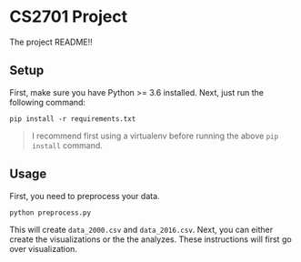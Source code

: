 # CS2701 Project
The project README!!

## Setup
First, make sure you have Python >= 3.6 installed. Next, just run the following command:

```
pip install -r requirements.txt
```
> I recommend first using a virtualenv before running the above `pip install` command.

## Usage
First, you need to preprocess your data.
```
python preprocess.py
```

This will create `data_2000.csv` and `data_2016.csv`. Next, you can either create the visualizations or the the analyzes. These instructions will first go over visualization.
